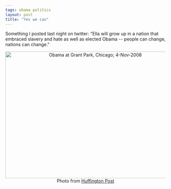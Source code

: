 ```yaml
---
tags: obama politics
layout: post
title: "Yes we can"
---
```




<p>Something I posted last night on twitter: "Ella will grow up in a nation
that embraced slavery and hate as well as elected Obama -- people can change,
nations can change."</p>

<p align="center">
  <img src="http://www.cwinters.com/images/obama_2008_acceptance.jpg" 
       alt="Obama at Grant Park, Chicago; 4-Nov-2008"
       width="550" height="400" />
 <br clear="all" />
 Photo from <a href="http://www.huffingtonpost.com/2008/11/04/obama-on-election-day-pho_n_141011.html">Huffington Post</a>
</p>
     

